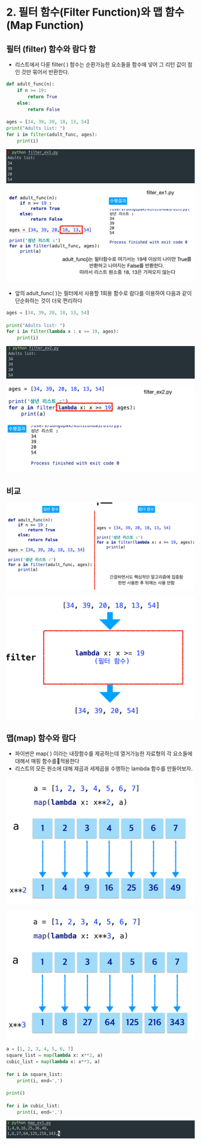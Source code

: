 # 2. 필터 함수\(Filter Function\)와 맵 함수\(Map Function\)

## 필터 \(filter\) 함수와 람다 함

* 리스트에서 다룬 filter\( \) 함수는 순환가능한 요소들을 함수에 넣어 그 리턴 값이 참인 것만 묶어서 반환한다.

```python
def adult_func(n):
    if n >= 19:
        return True
    else:
        return False

ages = [34, 39, 20, 18, 13, 54]
print("Adults list: ")
for i in filter(adult_func, ages):
    print(i)
```

![](.gitbook/assets/2019-12-28-2.50.44.png)

![](.gitbook/assets/2019-12-28-2.51.32.png)

* 앞의 adult\_func\( \)는 필터에서 사용할 1회용 함수로 람다를 이용하여 다음과 같이 단순화하는 것이 더욱 편리하다

```python
ages = [34, 39, 20, 18, 13, 54]

print("Adults list: ")
for i in filter(lambda x : x >= 19, ages):
    print(i)
```

![](.gitbook/assets/2019-12-28-2.53.40.png)

![](.gitbook/assets/2019-12-28-2.54.03.png)

## 비교

![](.gitbook/assets/2019-12-28-2.55.22.png)

![](.gitbook/assets/2019-12-28-2.57.02.png)

## 맵\(map\) 함수와 람다

* 파이썬은 map\( \) 이라는 내장함수를 제공하는데 열거가능한 자료형의 각 요소들에 대해서 매핑 함수를적용한다
* 리스트의 모든 원소에 대해 제곱과 세제곱을 수행하는 lambda 함수를 만들어보자.

![](.gitbook/assets/2019-12-28-2.59.44.png)

![](.gitbook/assets/2019-12-28-3.00.09.png)

```python
a = [1, 2, 3, 4, 5, 6, 7]
square_list = map(lambda x: x**2, a)
cubic_list = map(lambda x: x**3, a)

for i in square_list:
    print(i, end=',')

print()

for i in cubic_list:
    print(i, end=',')
```

![](.gitbook/assets/2019-12-28-3.03.16.png)

